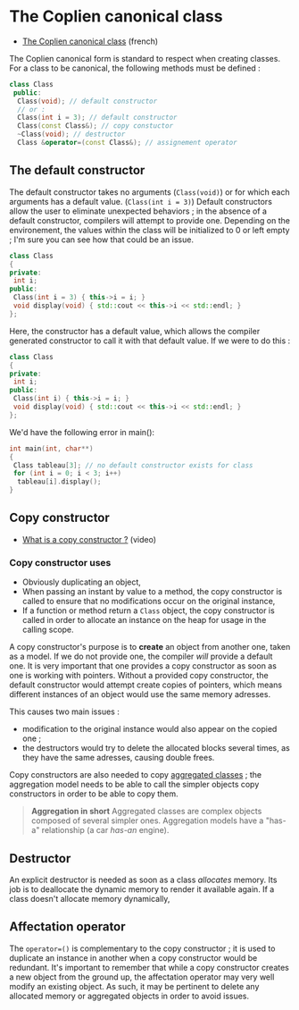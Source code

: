 # The Coplien canonical class

- [The Coplien canonical class](https://eric.univ-lyon2.fr/ricco/cours/cours/au_coeur_de_la_prg_objet_cpp.pdf) (french)

The Coplien canonical form is standard to respect when creating classes. For a class to be canonical, the following methods must be defined :

```cpp
class Class
 public:
  Class(void); // default constructor
  // or :
  Class(int i = 3); // default constructor
  Class(const Class&); // copy constuctor
  ~Class(void); // destructor
  Class &operator=(const Class&); // assignement operator
```

## The default constructor

The default constructor takes no arguments (`Class(void)`) or for which each arguments has a default value. (`Class(int i = 3)`)
Default constructors allow the user to eliminate unexpected behaviors ; in the absence of a default constructor, compilers will attempt to provide one. Depending on the environement, the values within the class will be initialized to 0 or left empty ; I'm sure you can see how that could be an issue.

```cpp
class Class
{
private:
 int i;
public:
 Class(int i = 3) { this->i = i; }
 void display(void) { std::cout << this->i << std::endl; }
};
```

Here, the constructor has a default value, which allows the compiler generated constructor to call it with that default value. If we were to do this :

```cpp
class Class
{
private:
 int i;
public:
 Class(int i) { this->i = i; }
 void display(void) { std::cout << this->i << std::endl; }
};
```

We'd have the following error in main():

```cpp
int main(int, char**)
{
 Class tableau[3]; // no default constructor exists for class
 for (int i = 0; i < 3; i++)
  tableau[i].display();
}
```

## Copy constructor

- [What is a copy constructor ?](https://www.youtube.com/watch?v=UYYoq784pQY) (video)

### Copy constructor uses

- Obviously duplicating an object,
- When passing an instant by value to a method, the copy constructor is called to ensure that no modifications occur on the original instance,
- If a function or method return a `Class` object, the copy constructor is called in order to allocate an instance on the heap for usage in the calling scope.

A copy constructor's purpose is to **create** an object from another one, taken as a model. If we do not provide one, the compiler *will* provide a default one. It is very important that one provides a copy constructor as soon as one is working with pointers.
Without a provided copy constructor, the default constructor would attempt create copies of pointers, which means different instances of an object would use the same memory adresses.

This causes two main issues :

- modification to the original instance would also appear on the copied one ;
- the destructors would try to delete the allocated blocks several times, as they have the same adresses, causing double frees.

Copy constructors are also needed to copy [aggregated classes](https://www.learncpp.com/cpp-tutorial/aggregation/) ; the aggregation model needs to be able to call the simpler objects copy constructors in order to be able to copy them.
> **Aggregation in short**
Aggregated classes are complex objects composed of several simpler ones. Aggregation models have a "has-a" relationship (a car *has-an* engine).

## Destructor

An explicit destructor is needed as soon as a class *allocates* memory. Its job is to deallocate the dynamic memory to render it available again.
If a class doesn't allocate memory dynamically,

## Affectation operator

The `operator=()` is complementary to the copy constructor ; it is used to duplicate an instance in another when a copy constructor would be redundant.
It's important to remember that while a copy constructor creates a new object from the ground up, the affectation operator may very well modify an existing object. As such, it may be pertinent to delete any allocated memory or aggregated objects in order to avoid issues.
